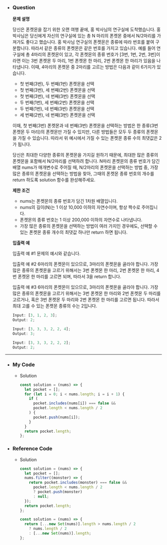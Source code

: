 - ### Question

  **문제 설명**

  당신은 폰켓몬을 잡기 위한 오랜 여행 끝에, 홍 박사님의 연구실에 도착했습니다. 홍 박사님은 당신에게 자신의 연구실에 있는 총 N 마리의 폰켓몬 중에서 N/2마리를 가져가도 좋다고 했습니다.
  홍 박사님 연구실의 폰켓몬은 종류에 따라 번호를 붙여 구분합니다. 따라서 같은 종류의 폰켓몬은 같은 번호를 가지고 있습니다. 예를 들어 연구실에 총 4마리의 폰켓몬이 있고, 각 폰켓몬의 종류 번호가 [3번, 1번, 2번, 3번]이라면 이는 3번 폰켓몬 두 마리, 1번 폰켓몬 한 마리, 2번 폰켓몬 한 마리가 있음을 나타냅니다. 이때, 4마리의 폰켓몬 중 2마리를 고르는 방법은 다음과 같이 6가지가 있습니다.

  - 첫 번째(3번), 두 번째(1번) 폰켓몬을 선택
  - 첫 번째(3번), 세 번째(2번) 폰켓몬을 선택
  - 첫 번째(3번), 네 번째(3번) 폰켓몬을 선택
  - 두 번째(1번), 세 번째(2번) 폰켓몬을 선택
  - 두 번째(1번), 네 번째(3번) 폰켓몬을 선택
  - 세 번째(2번), 네 번째(3번) 폰켓몬을 선택

  이때, 첫 번째(3번) 폰켓몬과 네 번째(3번) 폰켓몬을 선택하는 방법은 한 종류(3번 폰켓몬 두 마리)의 폰켓몬만 가질 수 있지만, 다른 방법들은 모두 두 종류의 폰켓몬을 가질 수 있습니다. 따라서 위 예시에서 가질 수 있는 폰켓몬 종류 수의 최댓값은 2가 됩니다.

  당신은 최대한 다양한 종류의 폰켓몬을 가지길 원하기 때문에, 최대한 많은 종류의 폰켓몬을 포함해서 N/2마리를 선택하려 합니다. N마리 폰켓몬의 종류 번호가 담긴 배열 nums가 매개변수로 주어질 때, N/2마리의 폰켓몬을 선택하는 방법 중, 가장 많은 종류의 폰켓몬을 선택하는 방법을 찾아, 그때의 폰켓몬 종류 번호의 개수를 return 하도록 solution 함수를 완성해주세요.

  **제한 조건**

  - nums는 폰켓몬의 종류 번호가 담긴 1차원 배열입니다.
  - nums의 길이(N)는 1 이상 10,000 이하의 자연수이며, 항상 짝수로 주어집니다.
  - 폰켓몬의 종류 번호는 1 이상 200,000 이하의 자연수로 나타냅니다.
  - 가장 많은 종류의 폰켓몬을 선택하는 방법이 여러 가지인 경우에도, 선택할 수 있는 폰켓몬 종류 개수의 최댓값 하나만 return 하면 됩니다.

  **입출력 예**

  입출력 예 #1
  문제의 예시와 같습니다.

  입출력 예 #2
  6마리의 폰켓몬이 있으므로, 3마리의 폰켓몬을 골라야 합니다.
  가장 많은 종류의 폰켓몬을 고르기 위해서는 3번 폰켓몬 한 마리, 2번 폰켓몬 한 마리, 4번 폰켓몬 한 마리를 고르면 되며, 따라서 3을 return 합니다.

  입출력 예 #3
  6마리의 폰켓몬이 있으므로, 3마리의 폰켓몬을 골라야 합니다.
  가장 많은 종류의 폰켓몬을 고르기 위해서는 3번 폰켓몬 한 마리와 2번 폰켓몬 두 마리를 고르거나, 혹은 3번 폰켓몬 두 마리와 2번 폰켓몬 한 마리를 고르면 됩니다. 따라서 최대 고를 수 있는 폰켓몬 종류의 수는 2입니다.

  ```jsx
  Input: [3, 1, 2, 3];
  Output: 2;
  ```

  ```jsx
  Input: [3, 3, 3, 2, 2, 4];
  Output: 3;
  ```

  ```jsx
  Input: [3, 3, 3, 2, 2, 2];
  Output: 2;
  ```

---

- ### My Code

  - Solution
    ```jsx
    const solution = (nums) => {
      let pocket = [];
      for (let i = 0; i < nums.length; i = i + 1) {
        if (
          pocket.includes(nums[i]) === false &&
          pocket.length < nums.length / 2
        ) {
          pocket.push(nums[i]);
        }
      }
      return pocket.length;
    };
    ```

- ### Reference Code

  - Solution

    ```jsx
    const solution = (nums) => {
      let pocket = [];
      nums.filter((monster) => {
        return pocket.includes(monster) === false &&
          pocket.length < nums.length / 2
          ? pocket.push(monster)
          : null;
      });
      return pocket.length;
    };
    ```

    ```jsx
    const solution = (nums) => {
      return [...new Set(nums)].length > nums.length / 2
        ? nums.length / 2
        : [...new Set(nums)].length;
    };
    ```
